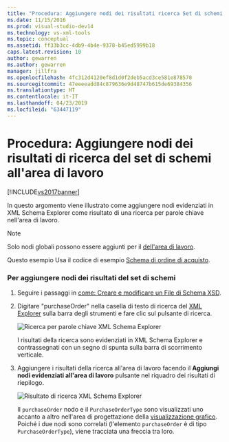 ```yaml
---
title: "Procedura: Aggiungere nodi dei risultati ricerca Set di schemi all'area di lavoro | Microsoft Docs"
ms.date: 11/15/2016
ms.prod: visual-studio-dev14
ms.technology: vs-xml-tools
ms.topic: conceptual
ms.assetid: ff33b3cc-4db9-4b4e-9378-b45ed5999b18
caps.latest.revision: 10
author: gewarren
ms.author: gewarren
manager: jillfra
ms.openlocfilehash: 4fc312d4120ef8d1d0f2deb5acd3ce581e878570
ms.sourcegitcommit: 47eeeeadd84c879636e9d48747b615de69384356
ms.translationtype: HT
ms.contentlocale: it-IT
ms.lasthandoff: 04/23/2019
ms.locfileid: "63447119"
---
```

# <a name="how-to-add-schema-set-search-result-nodes-to-the-workspace"></a>Procedura: Aggiungere nodi dei risultati di ricerca del set di schemi all'area di lavoro
[!INCLUDE[vs2017banner](../includes/vs2017banner.md)]

In questo argomento viene illustrato come aggiungere nodi evidenziati in XML Schema Explorer come risultato di una ricerca per parole chiave nell'area di lavoro.  
  
> [!NOTE]
> Solo nodi globali possono essere aggiunti per il [dell'area di lavoro](../xml-tools/xml-schema-designer-workspace.md).  
  
 Questo esempio Usa il codice di esempio [Schema di ordine di acquisto](../xml-tools/sample-xsd-file-purchase-order-schema.md).  
  
### <a name="to-add-schema-set-result-nodes"></a>Per aggiungere nodi dei risultati del set di schemi  
  
1. Seguire i passaggi in [come: Creare e modificare un File di Schema XSD](../xml-tools/how-to-create-and-edit-an-xsd-schema-file.md).  
  
2. Digitare "purchaseOrder" nella casella di testo di ricerca del [XML Explorer](../xml-tools/xml-schema-explorer.md) sulla barra degli strumenti e fare clic sul pulsante di ricerca.  
  
     ![Ricerca per parole chiave XML Schema Explorer](../xml-tools/media/schemaexplorersearch.gif "SchemaExplorerSearch")  
  
     I risultati della ricerca sono evidenziati in XML Schema Explorer e contrassegnati con un segno di spunta sulla barra di scorrimento verticale.  
  
3. Aggiungere i risultati della ricerca all'area di lavoro facendo il **Aggiungi nodi evidenziati all'area di lavoro** pulsante nel riquadro dei risultati di riepilogo.  
  
     ![Risultato di ricerca XML Schema Explorer](../xml-tools/media/schemaexplorersearchresult.gif "SchemaExplorerSearchResult")  
  
     Il `purchaseOrder` nodo e il `PurchaseOrderType` sono visualizzati uno accanto a altro nell'area di progettazione della [visualizzazione grafico](../xml-tools/graph-view.md). Poiché i due nodi sono correlati (l'elemento `purchaseOrder` è di tipo `PurchaseOrderType`), viene tracciata una freccia tra loro.
